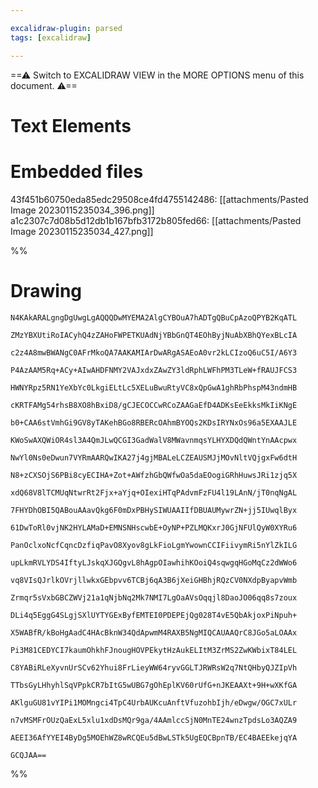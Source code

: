 ```yaml
---

excalidraw-plugin: parsed
tags: [excalidraw]

---
```

==⚠  Switch to EXCALIDRAW VIEW in the MORE OPTIONS menu of this document. ⚠==


# Text Elements

# Embedded files
43f451b60750eda85edc29508ce4fd4755142486: [[attachments/Pasted Image 20230115235034_396.png]]
a1c2307c7d08b5d12db1b167bfb3172b805fed66: [[attachments/Pasted Image 20230115235034_427.png]]

%%
# Drawing
```compressed-json
N4KAkARALgngDgUwgLgAQQQDwMYEMA2AlgCYBOuA7hADTgQBuCpAzoQPYB2KqATL

ZMzYBXUtiRoIACyhQ4zZAHoFWPETKUAdNjYBbGnQT4EOhByjNuAbXBhQYexBLcIA

c2z4A8mwBWANgC0AFrMkoQA7AAKAMIArDwARgASAEoA0vr2kLCIzoQ6uC5I/A6Y3

P4AzAAM5Rq+ACy+AIwAHDFNMY2VAJxdxZAwZY3ldRphLWFhPM3TLeW+fRAUJFCS3

HWNYRpz5RN1YeXbYc0LkgiELtLc5XELuBwuRtyVC8xQpGwA1ghRbPhspM43ndmHB

cKRTFAMg54rhsB8XO8hBxiD8/gCJECOCCwRCoZAAGaEfD4ADKsEeEkksMkIiKNgE

b0+CAA6stVmhGi9GV8yTAKehBGo8RBERcOAhmBYOQs2KDsIRYNxOs96a5EXAAJLE

KWoSwAXQWiOR4sl3A4QmJLwQCGI3GadWalV8MWavnmqsYLHYXDQdQWntYnAAcpwx

NwYl0Ns0eDwun7VYRmAARQwIKA27j4gjMBALeLCZEAUSMJjMOvNltVQjgxFw6dtH

N8+zCXSOjS6PBi8cyECIHA+Zot+AWfzhGbQWfwOa5daEOogiGRhHuwsJRi1zjq5X

xdQ68V8lTCMUqNtwrRt2Fjx+aYjq+OIexiHTqPAdvmFzFU4l19LAnN/jT0nqNgAL

7FHYDhOBI5QABouAAavQkg6F0mDxPBHySIWUAAIIfDBUAUMywrZN+jj5IUwqlByx

61DwToRl0vjNK2HYLAMaD+EMNSNHscwbE+OyNP+PZLMQKxrJ0GjNFUlQyW0XYRu6

PanOclxoNcfCqncDzfiqPavO8Xyov8gLkFioLgmYwownCCIFiivymRi5nYlZkILG

upLkmRVLYDS4IftyLJskqXJGQgvL8hAgpOIawhihKOoiQ4sqwgqHGoMqCz2dWWo6

vq8VIsQJrlkOVrjllwkxGEbpvv6TCBj6qA3B6jXeiGHBhjRQzCV0NXdpByapvWmb

Zrmqr5sVxbGBCZWVj21a1qNjbNq2Mk7NMI7LgOaAVsOqqjl8DaoJO06qq8s7zoux

DLi4q5EggG4SLgjSXlUYTYGExByfEMTEI0PDEPEjQg028T4vE5QbAkjoxPiNpuh+

X5WABfR/kBoHgAadC4HAcBknW34QdApwmM4RAXB5NgMIQCAUAAQrC8JGo5aLOAAx

Pi3M81CEDYCI7kaumOhkhFJnougHOVPEkytHzAukELItM3ZrMS2ZwKWbixT84LEL

C8YABiRLeXyvnUrSCv62Yhui8FrLieyWW64ryvGGLTJRWRsW2q7NtQHbyQJZIpVh

TTbsGyLHhyhlSqVPpkCR7bItG5wUBG7gOhEplKV60rUfG+nJKEAAXt+9H+wXKfGA

AKlguGU81vYIPi1MOMngci4TpC4UrbAUKcuAnftVfuzohbIjh/eDwgw/OGC7xULr

n7vMSMFrOUzQaExL5xlu1xdDsMQr9ga/4AAmlccSjN0MnTE24wnzTpdsLo3AQZA9

AEEI36AfYYEI4ByDg5MOEhWZ8wRCQEu5dBwLSTk5UgEQCBpnTB/EC4BAEEkejqYA

GCQJAA==
```
%%